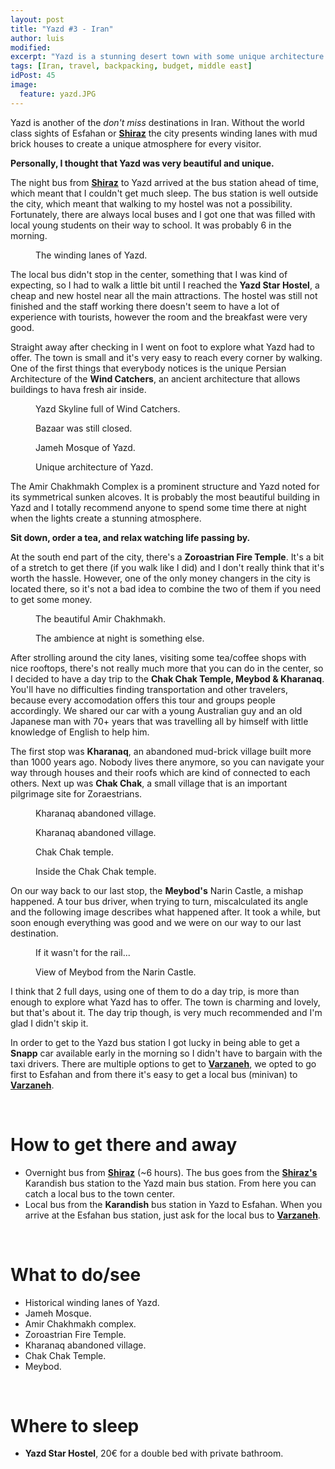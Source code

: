 ```yaml
---
layout: post
title: "Yazd #3 - Iran"
author: luis
modified:
excerpt: "Yazd is a stunning desert town with some unique architecture with mud brick houses and winding lanes. Hard to find any other place like Yazd."
tags: [Iran, travel, backpacking, budget, middle east]
idPost: 45
image:
  feature: yazd.JPG
---
```


Yazd is another of the <i>don't miss</i> destinations in Iran. Without the world class sights of Esfahan or <b><a href="{{site.url}}/Shiraz" target="_blank">Shiraz</a></b> the city presents winding lanes with mud brick houses to create a unique atmosphere for every visitor.

<b><highlight><middle>Personally, I thought that Yazd was very beautiful and unique.</middle></highlight></b>

The night bus from <b><a href="{{site.url}}/Shiraz" target="_blank">Shiraz</a></b> to Yazd arrived at the bus station ahead of time, which meant that I couldn't get much sleep. The bus station is well outside the city, which meant that walking to my hostel was not a possibility. Fortunately, there are always local buses and I got one that was filled with local young students on their way to school. It was probably 6 in the morning.

<figure>
	<a href="../images/iran/yazd/yazd1.JPG"><img src="../images/blank.JPG" alt="" data-echo="../images/iran/yazd/yazd1.JPG"></a>
	<figcaption>The winding lanes of Yazd.</figcaption>
</figure>

The local bus didn't stop in the center, something that I was kind of expecting, so I had to walk a little bit until I reached the <b>Yazd Star Hostel</b>, a cheap and new hostel near all the main attractions. The hostel was still not finished and the staff working there doesn't seem to have a lot of experience with tourists, however the room and the breakfast were very good.

Straight away after checking in I went on foot to explore what Yazd had to offer. The town is small and it's very easy to reach every corner by walking. One of the first things that everybody notices is the unique Persian Architecture of the <b>Wind Catchers</b>, an ancient architecture that allows buildings to hava fresh air inside.

<figure>
	<a href="../images/iran/yazd/yazd2.JPG"><img src="../images/blank.JPG" alt="" data-echo="../images/iran/yazd/yazd2.JPG"></a>
	<figcaption>Yazd Skyline full of Wind Catchers.</figcaption>
</figure>

<figure>
	<a href="../images/iran/yazd/yazd13.JPG"><img src="../images/blank.JPG" alt="" data-echo="../images/iran/yazd/yazd13.JPG"></a>
	<figcaption>Bazaar was still closed.</figcaption>
</figure>

<figure>
	<a href="../images/iran/yazd/yazd3.JPG"><img src="../images/blank.JPG" alt="" data-echo="../images/iran/yazd/yazd3.JPG"></a>
	<figcaption>Jameh Mosque of Yazd.</figcaption>
</figure>

<figure>
	<a href="../images/iran/yazd/yazd4.JPG"><img src="../images/blank.JPG" alt="" data-echo="../images/iran/yazd/yazd4.JPG"></a>
	<figcaption>Unique architecture of Yazd.</figcaption>
</figure>

The Amir Chakhmakh Complex is a prominent structure and Yazd noted for its symmetrical sunken alcoves. It is probably the most beautiful building in Yazd and I totally recommend anyone to spend some time there at night when the lights create a stunning atmosphere.

<b><highlight><middle>Sit down, order a tea, and relax watching life passing by.</middle></highlight></b>

At the south end part of the city, there's a <b>Zoroastrian Fire Temple</b>. It's a bit of a stretch to get there (if you walk like I did) and I don't really think that it's worth the hassle. However, one of the only money changers in the city is located there, so it's not a bad idea to combine the two of them if you need to get some money.

<figure>
	<a href="../images/iran/yazd/yazd5.JPG"><img src="../images/blank.JPG" alt="" data-echo="../images/iran/yazd/yazd5.JPG"></a>
	<figcaption>The beautiful Amir Chakhmakh.</figcaption>
</figure>

<figure>
	<a href="../images/iran/yazd/yazd6.JPG"><img src="../images/blank.JPG" alt="" data-echo="../images/iran/yazd/yazd6.JPG"></a>
	<figcaption>The ambience at night is something else.</figcaption>
</figure>

After strolling around the city lanes, visiting some tea/coffee shops with nice rooftops, there's not really much more that you can do in the center, so I decided to have a day trip to the <b>Chak Chak Temple, Meybod & Kharanaq</b>. You'll have no difficulties finding transportation and other travelers, because every accomodation offers this tour and groups people accordingly. We shared our car with a young Australian guy and an old Japanese man with 70+ years that was travelling all by himself with little knowledge of English to help him.

The first stop was <b>Kharanaq</b>, an abandoned mud-brick village built more than 1000 years ago. Nobody lives there anymore, so you can navigate your way through houses and their roofs which are kind of connected to each others. Next up was <b>Chak Chak</b>, a small village that is an important pilgrimage site for Zoraestrians.

<figure>
	<a href="../images/iran/yazd/yazd7.JPG"><img src="../images/blank.JPG" alt="" data-echo="../images/iran/yazd/yazd7.JPG"></a>
	<figcaption>Kharanaq abandoned village.</figcaption>
</figure>

<figure>
	<a href="../images/iran/yazd/yazd8.JPG"><img src="../images/blank.JPG" alt="" data-echo="../images/iran/yazd/yazd8.JPG"></a>
	<figcaption>Kharanaq abandoned village.</figcaption>
</figure>

<figure>
	<a href="../images/iran/yazd/yazd9.JPG"><img src="../images/blank.JPG" alt="" data-echo="../images/iran/yazd/yazd9.JPG"></a>
	<figcaption>Chak Chak temple.</figcaption>
</figure>

<figure>
	<a href="../images/iran/yazd/yazd10.JPG"><img src="../images/blank.JPG" alt="" data-echo="../images/iran/yazd/yazd10.JPG"></a>
	<figcaption>Inside the Chak Chak temple.</figcaption>
</figure>

On our way back to our last stop, the <b>Meybod's</b> Narin Castle, a mishap happened. A tour bus driver, when trying to turn, miscalculated its angle and the following image describes what happened after. It took a while, but soon enough everything was good and we were on our way to our last destination.

<figure>
	<a href="../images/iran/yazd/yazd11.JPG"><img src="../images/blank.JPG" alt="" data-echo="../images/iran/yazd/yazd11.JPG"></a>
	<figcaption>If it wasn't for the rail...</figcaption>
</figure>

<figure>
	<a href="../images/iran/yazd/yazd12.JPG"><img src="../images/blank.JPG" alt="" data-echo="../images/iran/yazd/yazd12.JPG"></a>
	<figcaption>View of Meybod from the Narin Castle.</figcaption>
</figure>

I think that 2 full days, using one of them to do a day trip, is more than enough to explore what Yazd has to offer. The town is charming and lovely, but that's about it. The day trip though, is very much recommended and I'm glad I didn't skip it.

In order to get to the Yazd bus station I got lucky in being able to get a <b>Snapp</b> car available early in the morning so I didn't have to bargain with the taxi drivers. There are multiple options to get to <b><a href="{{site.url}}/Varzaneh" target="_blank">Varzaneh</a></b>, we opted to go first to Esfahan and from there it's easy to get a local bus (minivan) to <b><a href="{{site.url}}/Varzaneh" target="_blank">Varzaneh</a></b>.

<br>
<h1>How to get there and away</h1>
<ul>
<li>Overnight bus from <b><a href="{{site.url}}/Shiraz" target="_blank">Shiraz</a></b> (~6 hours). The bus goes from the <b><a href="{{site.url}}/Shiraz" target="_blank">Shiraz's</a></b> Karandish bus station to the Yazd main bus station. From here you can catch a local bus to the town center.</li>
<li>Local bus from the <b>Karandish</b> bus station in Yazd to Esfahan. When you arrive at the Esfahan bus station, just ask for the local bus to <b><a href="{{site.url}}/Varzaneh" target="_blank">Varzaneh</a></b>.</li>
</ul>

<br>
<h1>What to do/see</h1>
<ul>
<li>Historical winding lanes of Yazd.</li>
<li>Jameh Mosque.</li>
<li>Amir Chakhmakh complex.</li>
<li>Zoroastrian Fire Temple.</li>
<li>Kharanaq abandoned village.</li>
<li>Chak Chak Temple.</li>
<li>Meybod.</li>
</ul>

<br>
<h1>Where to sleep</h1>
<ul>
<li><b>Yazd Star Hostel</b>, 20€ for a double bed with private bathroom.</li>
</ul>
